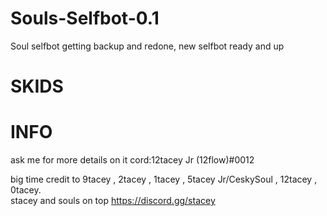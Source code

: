 # Souls-Selfbot-0.1

Soul selfbot getting backup and redone, new selfbot ready and up


# SKIDS



# INFO
ask me for more details on it cord:12tacey Jr (12flow)#0012

big time credit to 9tacey , 2tacey , 1tacey , 5tacey Jr/CeskySoul , 12tacey , 0tacey.  
stacey and souls on top
https://discord.gg/stacey
